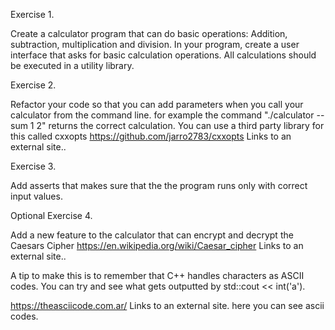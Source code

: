 Exercise 1.

Create a calculator program that can do basic operations: Addition, subtraction, multiplication and division. 
In your program, create a user interface that asks for basic calculation operations. 
All calculations should be executed in a utility library.

Exercise 2.

Refactor your code so that you can add parameters when you call your calculator from the command line. 
for example the command "./calculator --sum 1 2" returns the correct calculation. 
You can use a third party library for this called cxxopts 
https://github.com/jarro2783/cxxopts Links to an external site..

Exercise 3.

Add asserts that makes sure that the the program runs only with correct input values.

Optional Exercise 4.

Add a new feature to the calculator that can encrypt and decrypt the Caesars Cipher 
https://en.wikipedia.org/wiki/Caesar_cipher Links to an external site..

A tip to make this is to remember that C++ handles characters as ASCII codes. 
You can try and see what gets outputted by std::cout << int('a').

https://theasciicode.com.ar/ Links to an external site. here you can see ascii codes.
